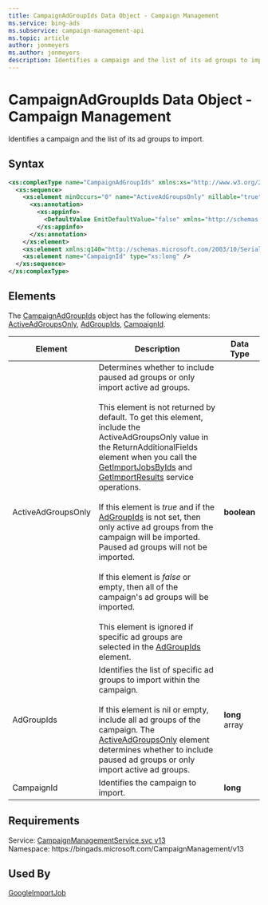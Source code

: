```yaml
---
title: CampaignAdGroupIds Data Object - Campaign Management
ms.service: bing-ads
ms.subservice: campaign-management-api
ms.topic: article
author: jonmeyers
ms.author: jonmeyers
description: Identifies a campaign and the list of its ad groups to import.
---
```

# CampaignAdGroupIds Data Object - Campaign Management
Identifies a campaign and the list of its ad groups to import. 

## Syntax
```xml
<xs:complexType name="CampaignAdGroupIds" xmlns:xs="http://www.w3.org/2001/XMLSchema">
  <xs:sequence>
    <xs:element minOccurs="0" name="ActiveAdGroupsOnly" nillable="true" type="xs:boolean">
      <xs:annotation>
        <xs:appinfo>
          <DefaultValue EmitDefaultValue="false" xmlns="http://schemas.microsoft.com/2003/10/Serialization/" />
        </xs:appinfo>
      </xs:annotation>
    </xs:element>
    <xs:element xmlns:q140="http://schemas.microsoft.com/2003/10/Serialization/Arrays" name="AdGroupIds" nillable="true" type="q140:ArrayOflong" />
    <xs:element name="CampaignId" type="xs:long" />
  </xs:sequence>
</xs:complexType>
```

## <a name="elements"></a>Elements

The [CampaignAdGroupIds](campaignadgroupids.md) object has the following elements: [ActiveAdGroupsOnly](#activeadgroupsonly), [AdGroupIds](#adgroupids), [CampaignId](#campaignid).

|Element|Description|Data Type|
|-----------|---------------|-------------|
|<a name="activeadgroupsonly"></a>ActiveAdGroupsOnly|Determines whether to include paused ad groups or only import active ad groups.<br/><br/>This element is not returned by default. To get this element, include the ActiveAdGroupsOnly value in the ReturnAdditionalFields element when you call the [GetImportJobsByIds](getimportjobsbyids.md#returnadditionalfields) and [GetImportResults](getimportresults.md#returnadditionalfields) service operations.<br/><br/>If this element is *true* and if the [AdGroupIds](#adgroupids) is not set, then only active ad groups from the campaign will be imported. Paused ad groups will not be imported.<br/><br/>If this element is *false* or empty, then all of the campaign's ad groups will be imported.<br/><br/>This element is ignored if specific ad groups are selected in the [AdGroupIds](#adgroupids) element.|**boolean**|
|<a name="adgroupids"></a>AdGroupIds|Identifies the list of specific ad groups to import within the campaign.<br/><br/>If this element is nil or empty, include all ad groups of the campaign. The [ActiveAdGroupsOnly](#activeadgroupsonly) element determines whether to include paused ad groups or only import active ad groups.|**long** array|
|<a name="campaignid"></a>CampaignId|Identifies the campaign to import.|**long**|

## Requirements
Service: [CampaignManagementService.svc v13](https://campaign.api.bingads.microsoft.com/Api/Advertiser/CampaignManagement/v13/CampaignManagementService.svc)  
Namespace: https\://bingads.microsoft.com/CampaignManagement/v13  

## Used By
[GoogleImportJob](googleimportjob.md)  
